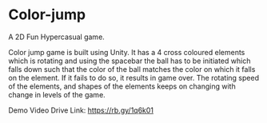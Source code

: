 # Color-jump
A 2D Fun Hypercasual game.

Color jump game is built using Unity. It has a 4 cross coloured elements which is rotating and using the spacebar the ball has to be initiated which falls down such that the color of the ball matches the color on which it falls on the element. If it fails to do so, it results in game over. The rotating speed of the elements, and shapes of the elements keeps on changing with change in levels of the game.

Demo Video Drive Link: https://rb.gy/1q6k01

